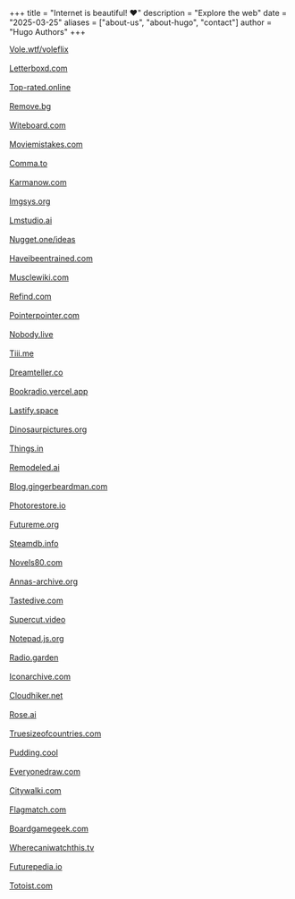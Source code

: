 +++
title = "Internet is beautiful! ♥️"
description = "Explore the web"
date = "2025-03-25"
aliases = ["about-us", "about-hugo", "contact"]
author = "Hugo Authors"
+++

<a target="_blank" href="https://vole.wtf/voleflix/">Vole.wtf/voleflix</a><br/><br/><a target="_blank" href="https://letterboxd.com/">Letterboxd.com</a><br/><br/><a target="_blank" href="https://top-rated.online/">Top-rated.online</a><br/><br/><a target="_blank" href="https://remove.bg/">Remove.bg</a><br/><br/><a target="_blank" href="https://witeboard.com/">Witeboard.com</a><br/><br/><a target="_blank" href="https://moviemistakes.com/">Moviemistakes.com</a><br/><br/><a target="_blank" href="https://comma.to/">Comma.to</a><br/><br/><a target="_blank" href="https://karmanow.com/">Karmanow.com</a><br/><br/><a target="_blank" href="https://imgsys.org/">Imgsys.org</a><br/><br/><a target="_blank" href="https://lmstudio.ai/">Lmstudio.ai</a><br/><br/><a target="_blank" href="https://nugget.one/ideas">Nugget.one/ideas</a><br/><br/><a target="_blank" href="https://haveibeentrained.com/">Haveibeentrained.com</a><br/><br/><a target="_blank" href="https://musclewiki.com/">Musclewiki.com</a><br/><br/><a target="_blank" href="https://refind.com/">Refind.com</a><br/><br/><a target="_blank" href="https://pointerpointer.com/">Pointerpointer.com</a><br/><br/><a target="_blank" href="https://nobody.live/">Nobody.live</a><br/><br/><a target="_blank" href="https://tiii.me/">Tiii.me</a><br/><br/><a target="_blank" href="https://dreamteller.co/">Dreamteller.co</a><br/><br/><a target="_blank" href="https://bookradio.vercel.app/">Bookradio.vercel.app</a><br/><br/><a target="_blank" href="https://lastify.space/">Lastify.space</a><br/><br/><a target="_blank" href="https://dinosaurpictures.org/">Dinosaurpictures.org</a><br/><br/><a target="_blank" href="https://things.in/">Things.in</a><br/><br/><a target="_blank" href="https://remodeled.ai/">Remodeled.ai</a><br/><br/><a target="_blank" href="https://blog.gingerbeardman.com/">Blog.gingerbeardman.com</a><br/><br/><a target="_blank" href="https://photorestore.io/">Photorestore.io</a><br/><br/><a target="_blank" href="https://www.futureme.org/">Futureme.org</a><br/><br/><a target="_blank" href="https://steamdb.info/">Steamdb.info</a><br/><br/><a target="_blank" href="https://novels80.com/">Novels80.com</a><br/><br/><a target="_blank" href="https://annas-archive.org/">Annas-archive.org</a><br/><br/><a target="_blank" href="https://tastedive.com/">Tastedive.com</a><br/><br/><a target="_blank" href="https://supercut.video/">Supercut.video</a><br/><br/><a target="_blank" href="https://notepad.js.org/">Notepad.js.org</a><br/><br/><a target="_blank" href="https://radio.garden/">Radio.garden</a><br/><br/><a target="_blank" href="https://iconarchive.com/">Iconarchive.com</a><br/><br/><a target="_blank" href="https://cloudhiker.net/">Cloudhiker.net</a><br/><br/><a target="_blank" href="https://rose.ai/">Rose.ai</a><br/><br/><a target="_blank" href="https://truesizeofcountries.com/">Truesizeofcountries.com</a><br/><br/><a target="_blank" href="https://pudding.cool/">Pudding.cool</a><br/><br/><a target="_blank" href="https://everyonedraw.com/">Everyonedraw.com</a><br/><br/><a target="_blank" href="https://citywalki.com/">Citywalki.com</a><br/><br/><a target="_blank" href="https://flagmatch.com/">Flagmatch.com</a><br/><br/><a target="_blank" href="https://boardgamegeek.com/">Boardgamegeek.com</a><br/><br/>
<a target="_blank" href="https://wherecaniwatchthis.tv/">Wherecaniwatchthis.tv</a><br/><br/>
<a target="_blank" href="https://futurepedia.io/">Futurepedia.io</a><br/><br/>
<a target="_blank" href="https://todoist.com/">Totoist.com</a>
